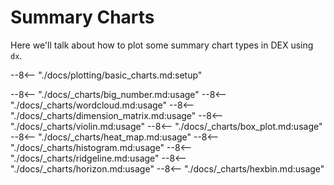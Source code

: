 # Summary Charts

Here we'll talk about how to plot some summary chart types in DEX using `dx`.

--8<-- "./docs/plotting/basic_charts.md:setup"

--8<-- "./docs/_charts/big_number.md:usage"
--8<-- "./docs/_charts/wordcloud.md:usage"
--8<-- "./docs/_charts/dimension_matrix.md:usage"
--8<-- "./docs/_charts/violin.md:usage"
--8<-- "./docs/_charts/box_plot.md:usage"
--8<-- "./docs/_charts/heat_map.md:usage"
--8<-- "./docs/_charts/histogram.md:usage"
--8<-- "./docs/_charts/ridgeline.md:usage"
--8<-- "./docs/_charts/horizon.md:usage"
--8<-- "./docs/_charts/hexbin.md:usage"